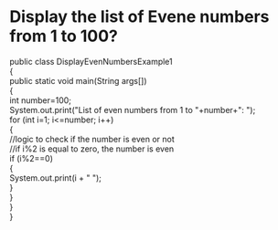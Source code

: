 # Display the list of Evene numbers from 1 to 100?
public class DisplayEvenNumbersExample1  
{  
public static void main(String args[])   
{  
int number=100;  
System.out.print("List of even numbers from 1 to "+number+": ");  
for (int i=1; i<=number; i++)   
{  
//logic to check if the number is even or not  
//if i%2 is equal to zero, the number is even  
if (i%2==0)   
{  
System.out.print(i + " ");  
}  
}  
}  
}  
